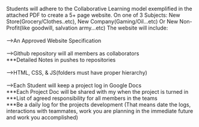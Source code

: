 Students will adhere to the Collaborative Learning model exemplified in the attached PDF to create a 5+ page website.
On one of 3 Subjects: New Store(Grocery/Clothes..etc), New Company(Gaming/Oil...etc) Or New Non-Profit(like goodwill, salvation army...etc)
The website will include: 
<br>
<br>
-->An Approved Website Specification 
<br>
<br>
-->Github repository will all members as collaborators
<br>
    ***Detailed Notes in pushes to repositories
    <br>
    <br>
-->HTML, CSS, & JS(folders must have proper hierarchy)
<br>
<br>
-->Each Student will keep a project log in Google Docs<br>
   ***Each Project Doc will be shared with my when the project is turned in<br>
   ***List of agreed responsibility for all members in the teams <br>
   ***Be a daily log for the projects development (That means date the logs, interactions with teammates, work you are planning in the immediate future and work you accomplished)
